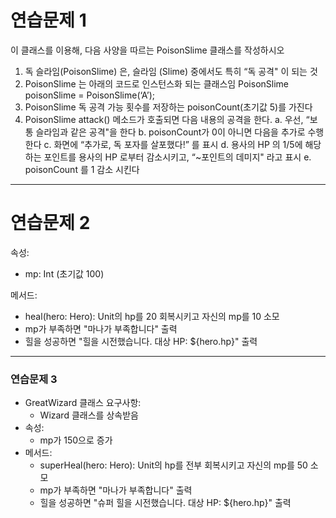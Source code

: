 # 연습문제 1

이 클래스를 이용해, 다음 사양을 따르는 PoisonSlime 클래스를 작성하시오
1. 독 슬라임(PoisonSlime) 은, 슬라임 (Slime) 중에서도 특히 “독 공격" 이 되는 것
2. PoisonSlime 는 아래의 코드로 인스턴스화 되는 클래스임
PoisonSlime poisonSlime = PoisonSlime(‘A’);
3. PoisonSlime 독 공격 가능 횟수를 저장하는 poisonCount(초기값 5)를 가진다
4. PoisonSlime attack() 메소드가 호출되면 다음 내용의 공격을 한다.
a. 우선, “보통 슬라임과 같은 공격"을 한다
b. poisonCount가 0이 아니면 다음을 추가로 수행한다
c. 화면에 “추가로, 독 포자를 살포했다!” 를 표시
d. 용사의 HP 의 1/5에 해당하는 포인트를 용사의 HP 로부터 감소시키고, “~포인트의 데미지" 라고 표시
e. poisonCount 를 1 감소 시킨다
 
 --- 

# 연습문제 2

속성:
- mp: Int (초기값 100)
  
메서드:
- heal(hero: Hero): Unit의 hp를 20 회복시키고 자신의 mp를 10 소모
- mp가 부족하면 "마나가 부족합니다" 출력
- 힐을 성공하면 "힐을 시전했습니다. 대상 HP: ${hero.hp}" 출력

---

### 연습문제 3

- GreatWizard 클래스 요구사항:
  -  Wizard 클래스를 상속받음
- 속성:
  - mp가 150으로 증가
- 메서드:
  - superHeal(hero: Hero): Unit의 hp를 전부 회복시키고 자신의 mp를 50 소모
  - mp가 부족하면 "마나가 부족합니다" 출력
  - 힐을 성공하면 "슈퍼 힐을 시전했습니다. 대상 HP: ${hero.hp}" 출력
